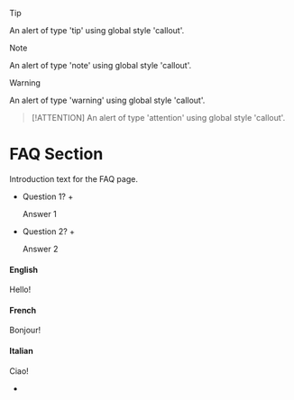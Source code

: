 > [!TIP]
> An alert of type 'tip' using global style 'callout'.

> [!NOTE]
> An alert of type 'note' using global style 'callout'.

> [!WARNING]
> An alert of type 'warning' using global style 'callout'.

> [!ATTENTION]
> An alert of type 'attention' using global style 'callout'.

# FAQ Section

Introduction text for the FAQ page.

+ Question 1? +

  Answer 1

+ Question 2? +

  Answer 2

<!-- tabs:start -->

#### **English**

Hello!

#### **French**

Bonjour!

#### **Italian**

Ciao!

<!-- tabs:end -->


* <card-link id="3b102ecec0474a74a18dc51ad1f6b7e1" title="CPU各种频率"/>

